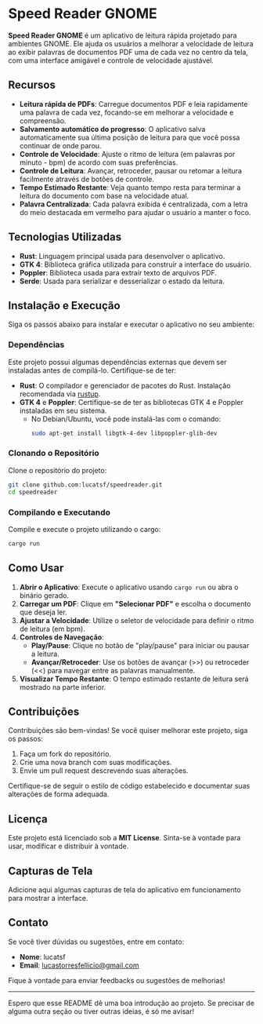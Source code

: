 # Speed Reader GNOME

**Speed Reader GNOME** é um aplicativo de leitura rápida projetado para ambientes GNOME. Ele ajuda os usuários a melhorar a velocidade de leitura ao exibir palavras de documentos PDF uma de cada vez no centro da tela, com uma interface amigável e controle de velocidade ajustável.

## Recursos
- **Leitura rápida de PDFs**: Carregue documentos PDF e leia rapidamente uma palavra de cada vez, focando-se em melhorar a velocidade e compreensão.
- **Salvamento automático do progresso**: O aplicativo salva automaticamente sua última posição de leitura para que você possa continuar de onde parou.
- **Controle de Velocidade**: Ajuste o ritmo de leitura (em palavras por minuto - bpm) de acordo com suas preferências.
- **Controle de Leitura**: Avançar, retroceder, pausar ou retomar a leitura facilmente através de botões de controle.
- **Tempo Estimado Restante**: Veja quanto tempo resta para terminar a leitura do documento com base na velocidade atual.
- **Palavra Centralizada**: Cada palavra exibida é centralizada, com a letra do meio destacada em vermelho para ajudar o usuário a manter o foco.

## Tecnologias Utilizadas
- **Rust**: Linguagem principal usada para desenvolver o aplicativo.
- **GTK 4**: Biblioteca gráfica utilizada para construir a interface do usuário.
- **Poppler**: Biblioteca usada para extrair texto de arquivos PDF.
- **Serde**: Usada para serializar e desserializar o estado da leitura.

## Instalação e Execução
Siga os passos abaixo para instalar e executar o aplicativo no seu ambiente:

### Dependências
Este projeto possui algumas dependências externas que devem ser instaladas antes de compilá-lo. Certifique-se de ter:
- **Rust**: O compilador e gerenciador de pacotes do Rust. Instalação recomendada via [rustup](https://rustup.rs/).
- **GTK 4** e **Poppler**: Certifique-se de ter as bibliotecas GTK 4 e Poppler instaladas em seu sistema.
  - No Debian/Ubuntu, você pode instalá-las com o comando:
    ```sh
    sudo apt-get install libgtk-4-dev libpoppler-glib-dev
    ```

### Clonando o Repositório
Clone o repositório do projeto:
```sh
git clone github.com:lucatsf/speedreader.git
cd speedreader
```

### Compilando e Executando
Compile e execute o projeto utilizando o cargo:
```sh
cargo run
```

## Como Usar
1. **Abrir o Aplicativo**: Execute o aplicativo usando `cargo run` ou abra o binário gerado.
2. **Carregar um PDF**: Clique em **"Selecionar PDF"** e escolha o documento que deseja ler.
3. **Ajustar a Velocidade**: Utilize o seletor de velocidade para definir o ritmo de leitura (em bpm).
4. **Controles de Navegação**:
   - **Play/Pause**: Clique no botão de "play/pause" para iniciar ou pausar a leitura.
   - **Avançar/Retroceder**: Use os botões de avançar (>>) ou retroceder (<<) para navegar entre as palavras manualmente.
5. **Visualizar Tempo Restante**: O tempo estimado restante de leitura será mostrado na parte inferior.

## Contribuições
Contribuições são bem-vindas! Se você quiser melhorar este projeto, siga os passos:
1. Faça um fork do repositório.
2. Crie uma nova branch com suas modificações.
3. Envie um pull request descrevendo suas alterações.

Certifique-se de seguir o estilo de código estabelecido e documentar suas alterações de forma adequada.

## Licença
Este projeto está licenciado sob a **MIT License**. Sinta-se à vontade para usar, modificar e distribuir à vontade.

## Capturas de Tela
Adicione aqui algumas capturas de tela do aplicativo em funcionamento para mostrar a interface.

## Contato
Se você tiver dúvidas ou sugestões, entre em contato:
- **Nome**: lucatsf
- **Email**: [lucastorresfellicio@gmail.com](lucastorresfellicio@gmail.com)

Fique à vontade para enviar feedbacks ou sugestões de melhorias!

---
Espero que esse README dê uma boa introdução ao projeto. Se precisar de alguma outra seção ou tiver outras ideias, é só me avisar!
